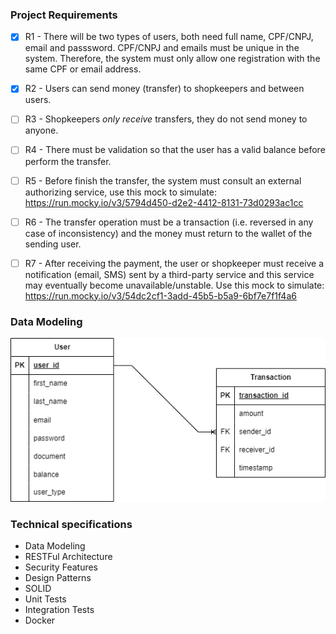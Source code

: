 ### Project Requirements

- [X] R1 - There will be two types of users, both need full name, CPF/CNPJ, email and passsword. CPF/CNPJ and emails must be unique in the system. Therefore, the system must only allow one registration with the same CPF or email address.

- [X] R2 - Users can send money (transfer) to shopkeepers and between users.

- [ ] R3 - Shopkeepers *only receive* transfers, they do not send money to anyone.

- [ ] R4 - There must be validation so that the user has a valid balance before perform the transfer.

- [ ] R5 - Before finish the transfer, the system must consult an external authorizing service, use this mock to simulate: https://run.mocky.io/v3/5794d450-d2e2-4412-8131-73d0293ac1cc

- [ ] R6 - The transfer operation must be a transaction (i.e. reversed in any case of inconsistency) and the money must return to the wallet of the sending user.

- [ ] R7 - After receiving the payment, the user or shopkeeper must receive a notification (email, SMS) sent by a third-party service and this service may eventually become unavailable/unstable. Use this mock to simulate: https://run.mocky.io/v3/54dc2cf1-3add-45b5-b5a9-6bf7e7f1f4a6


### Data Modeling

![Relational Data Modeling](relational-data-modeling.png)

### Technical specifications
- Data Modeling
- RESTFul Architecture
- Security Features
- Design Patterns
- SOLID
- Unit Tests
- Integration Tests
- Docker